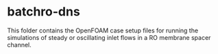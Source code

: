 # batchro-dns
This folder contains the OpenFOAM case setup files for running the simulations of steady or oscillating inlet flows in a RO membrane spacer channel.
